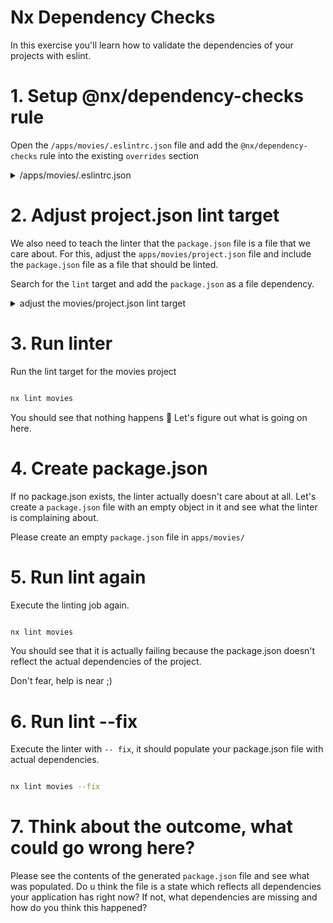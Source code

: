 # Nx Dependency Checks

In this exercise you'll learn how to validate the dependencies of your projects with eslint.

# 1. Setup @nx/dependency-checks rule

Open the `/apps/movies/.eslintrc.json` file and add the `@nx/dependency-checks` rule into the
existing `overrides` section

<details>
  <summary>/apps/movies/.eslintrc.json</summary>

```json
{
  "files": ["*.json"],
  "parser": "jsonc-eslint-parser",
  "rules": {
    "@nx/dependency-checks": [
      "error",
      {
        "includeTransitiveDependencies": true
      }
    ]
  }
}
```

</details>

# 2. Adjust project.json lint target

We also need to teach the linter that the `package.json` file is a file that we care about. For this,
adjust the `apps/movies/project.json` file and include the `package.json` file as a file that should
be linted.

Search for the `lint` target and add the `package.json` as a file dependency.

<details>
  <summary>adjust the movies/project.json lint target</summary>

```json
{
  "lint": {
    "executor": "@nx/eslint:lint",
    "outputs": ["{options.outputFile}"],
    "lintFilePatterns": [
      "apps/movies/**/*.{ts,tsx,js,jsx}",
      "apps/movies/package.json" // 👈️
    ]
  }
}
```

</details>

# 3. Run linter

Run the lint target for the movies project

```bash

nx lint movies

```

You should see that nothing happens 🤔 Let's figure out what is going on here.

# 4. Create package.json

If no package.json exists, the linter actually doesn't care about at all. 
Let's create a `package.json` file with an empty object in it and see what the linter is complaining about.

Please create an empty `package.json` file in `apps/movies/`

# 5. Run lint again

Execute the linting job again.

```bash

nx lint movies

```

You should see that it is actually failing because the package.json doesn't reflect the actual dependencies
of the project.

Don't fear, help is near ;)

# 6. Run lint --fix

Execute the linter with `-- fix`, it should populate your package.json file with actual dependencies.

```bash

nx lint movies --fix

```

# 7. Think about the outcome, what could go wrong here?

Please see the contents of the generated `package.json` file and see what was populated.
Do u think the file is a state which reflects all dependencies your application has right now?
If not, what dependencies are missing and how do you think this happened?

